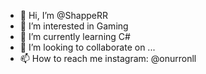 - 👋 Hi, I’m @ShappeRR
- 👀 I’m interested in Gaming
- 🌱 I’m currently learning C#
- 💞️ I’m looking to collaborate on ...
- 📫 How to reach me instagram: @onurronll

<!---
ShappeRR/ShappeRR is a ✨ special ✨ repository because its `README.md` (this file) appears on your GitHub profile.
You can click the Preview link to take a look at your changes.
--->
